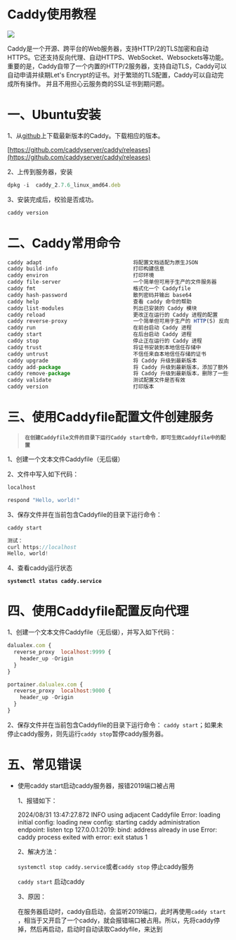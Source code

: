 # Caddy使用教程

![](https://picgo.dalualex.com/202409025153.png)

Caddy是一个开源、跨平台的Web服务器，支持HTTP/2的TLS加密和自动HTTPS。它还支持反向代理、自动HTTPS、WebSocket、Websockets等功能。
重要的是，Caddy自带了一个内置的HTTP/2服务器，支持自动TLS，Caddy可以自动申请并续期Let's Encrypt的证书。对于繁琐的TLS配置，Caddy可以自动完成所有操作。
并且不用担心云服务商的SSL证书到期问题。
# 一、Ubuntu安装

1、从[github](https://github.com/caddyserver/caddy/releases)上下载最新版本的Caddy。下载相应的版本。

[https://github.com/caddyserver/caddy/releases](https://github.com/caddyserver/caddy/releases)

2、上传到服务器，安装

```jsx
dpkg -i  caddy_2.7.6_linux_amd64.deb
```

3、安装完成后，校验是否成功。

```jsx
caddy version
```

# 二、Caddy常用命令

```jsx
caddy adapt                             将配置文档适配为原生JSON
caddy build-info                        打印构建信息
caddy environ                           打印环境
caddy file-server                       一个简单但可用于生产的文件服务器
caddy fmt                               格式化一个 Caddyfile
caddy hash-password                     散列密码并输出 base64
caddy help                              查看 caddy 命令的帮助
caddy list-modules                      列出已安装的 Caddy 模块
caddy reload                            更改正在运行的 Caddy 进程的配置
caddy reverse-proxy                     一个简单但可用于生产的 HTTP(S) 反向代理
caddy run                               在前台启动 Caddy 进程
caddy start                             在后台启动 Caddy 进程
caddy stop                              停止正在运行的 Caddy 进程
caddy trust                             将证书安装到本地信任存储中
caddy untrust                           不信任来自本地信任存储的证书
caddy upgrade                           将 Caddy 升级到最新版本
caddy add-package                       将 Caddy 升级到最新版本，添加了额外的插件
caddy remove-package                    将 Caddy 升级到最新版本，删除了一些插件
caddy validate                          测试配置文件是否有效
caddy version                           打印版本
```

# 三、使用Caddyfile配置文件创建服务

> **`在创建Caddyfile文件的目录下运行Caddy start命令，即可生效Caddyfile中的配置`**
> 

1、创建一个文本文件Caddyfile（无后缀）

2、文件中写入如下代码：

```jsx
localhost

respond "Hello, world!"
```

3、保存文件并在当前包含Caddyfile的目录下运行命令：

```jsx
caddy start

测试：
curl https://localhost
Hello, world!
```

4、查看caddy运行状态

**`systemctl status caddy.service`**

# 四、使用Caddyfile配置反向代理
1、创建一个文本文件Caddyfile（无后缀），并写入如下代码：
```jsx
dalualex.com {
  reverse_proxy  localhost:9999 {
    header_up -Origin
  }
}

portainer.dalualex.com {
  reverse_proxy  localhost:9000 {
    header_up -Origin
  }
}
```
2、保存文件并在当前包含Caddyfile的目录下运行命令：
`caddy start`；如果未停止caddy服务，则先运行`caddy stop`暂停caddy服务器。
# 五、常见错误

- 使用caddy start启动caddy服务器，报错2019端口被占用
    
    
    1、报错如下：
    
    2024/08/31 13:47:27.872 INFO    using adjacent Caddyfile
    Error: loading initial config: loading new config: starting caddy administration endpoint: listen tcp 127.0.0.1:2019: bind: address already in use
    Error: caddy process exited with error: exit status 1
    
    2、解决方法：
    
    `systemctl stop caddy.service`或者`caddy stop`  停止caddy服务
    
    `caddy start`   启动caddy
    
    3、原因：
    
    在服务器启动时，caddy自启动，会监听2019端口，此时再使用`caddy start`  ，相当于又开启了一个caddy，就会报错端口被占用。所以，先将caddy停掉，然后再启动，启动时自动读取Caddyfile，来达到